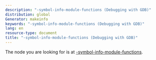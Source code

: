 ```yaml
---
description: "-symbol-info-module-functions (Debugging with GDB)"
distribution: global
Generator: makeinfo
keywords: "-symbol-info-module-functions (Debugging with GDB)"
lang: en
resource-type: document
title: "-symbol-info-module-functions (Debugging with GDB)"
---
```

The node you are looking for is at [-symbol-info-module-functions](GDB_002fMI-Symbol-Query.html#g_t_002dsymbol_002dinfo_002dmodule_002dfunctions).
